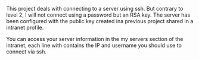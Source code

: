 This project deals with connecting to a server using ssh. But contrary to level 2, I will not connect using a password but an RSA key. The server has been configured with the public key created ina previous project shared in a intranet profile.

You can access your server information in the my servers section of the intranet, each line with contains the IP and username you should use to connect via ssh.
